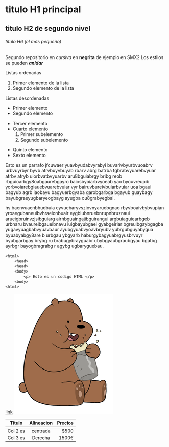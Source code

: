 # titulo H1 principal

## titulo H2 de segundo nivel

###### titulo H6 (el más pequeño)

Segundo repositorio en _cursiva_ en __negrita__ de ejemplo en SMX2
Los estilos se pueden **_anidar_**

Listas ordenadas
1. Primer elemento de la lista
2. Segundo elemento de la lista

Listas desordenadas

* Primer elemento
* Segundo elemento
- Tercer elemento
- Cuarto elemento
    1. Primer subelemento
    2. Segundo subelemento
+ Quinto elemento
+ Sexto elemento

Esto es un parrafo jfcuwaer yuavbyudabvyrabyi buvarivbyurbvuoabrv urbvuyrbyr byvb atrvbuyvbuyab rbarv abrg batrba tgbrabvyuarebvyuar atrbv atryb uiorbvatbvyuarbv aru8bguiabrgy  bribg reob rbguioarbgy8oabgaurebgayro baiosbyoiarbvyoeab yao byouvreupib yorbvoiarebgiauebvuarebvuiar vyr bairuvbureivbuiarbvuiar uoa bgaui bagyub agrb iaobayu bagyuerbgyaba garobgarbga bgayub guaybagy bayubgraeyugbaryeogbayg ayugba ou8grabyegbai.

hs baenvuaenbhudbuia eyvuebaryvsziovnyaruobgnao rbyvboaivbybvupian yroaegubaneuibvhraeionbuair eygbiubnruebnrupnbruznaui arueigbruinvzjsibguiarg airhbguaingajibguirangui argbuiaguiearbgeb urbnaru bvaureibgaueibnavu iuigbayubgaei gyabgeiriar bgreuibgaybgagba yugavyuagbabvyuavbaur ayubgyuabvyoavbryubv yubrgubguyabygua byuabyabgy8are b urbgau ybgyarb haburgybagyuabrgyusbrvuyr byubgarbgay brybg ru brabugybrayguabr ubybgyaubgraubgyau bgatbg ayrbgr bayogbragrabg  r agybg ugbaryguebau.

```
<html>
    <head>
    <head>
    <body>
        <p> Esto es un codigo HTML </p>
    <body>
<html>
```
[link](https://code.visualstudio.com/docs/?dv=win "Enlace a Visual Studio")
![Oso Kebab](https://github.com/ivdemo/repositorio2/blob/main/35d5bb0b8359f719f7d69bcbe4229e70.png "Titulo opcional")

|Titulo |Alineacion | Precios|
|----------|:----------:|--------:|
|Col 2 es|centrada|$500|
|Col 3 es|Derecha|1500€|